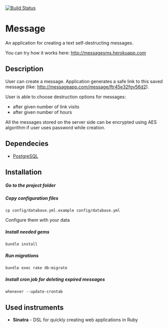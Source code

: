 [![Build Status](https://travis-ci.org/superedriver/message_app.svg?branch=master)](https://travis-ci.org/superedriver/message_app)

# Message 
An application for creating a text self-destructing messages.

You can try how it works here:
http://messagesms.herokuapp.com

## Description
User can create a message. Application generates a
safe link to this saved message (like:
http://messageapp.com/message/ftr45e32fgv56d2 ​).

User is able to choose destruction options for messages:  
- after given number of link visits 
- after given number of hours

All the messages stored on the server side can be encrypted using
AES algorithm if user uses password while creation.

## Dependecies
 * [PostgreSQL](http://www.postgresql.org) 

## Installation
##### Go to the project folder

##### Copy configuration files

```
cp config/database.yml.example config/database.yml
```
Configure them with your data

##### Install needed gems
```
bundle install
```

##### Run migrations
```
bundle exec rake db:migrate
```

##### Install cron job for deleting expired messages
```
whenever --update-crontab
```

## Used instruments
  - **Sinatra** - DSL for quickly creating web applications in Ruby
